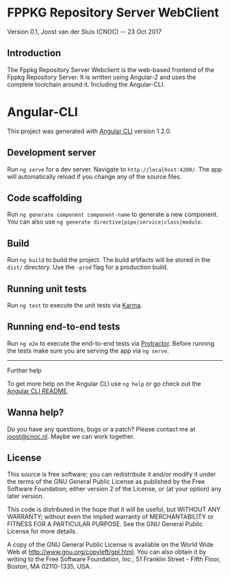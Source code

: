 FPPKG Repository Server WebClient
========
Version 0.1, Joost van der Sluis (CNOC) -- 23 Oct 2017

Introduction
------------

The Fppkg Repository Server Webclient is the web-based frontend of the
Fppkg Repository Server. It is written using Angular-2 and uses the
complete toolchain around it. Including the Angular-CLI.

Angular-CLI
========

This project was generated with [Angular CLI](https://github.com/angular/angular-cli) version 1.2.0.

Development server
------------

Run `ng serve` for a dev server. Navigate to `http://localhost:4200/`. The app will automatically reload if you change any of the source files.

Code scaffolding
------------

Run `ng generate component component-name` to generate a new component. You can also use `ng generate directive|pipe|service|class|module`.

Build
------------

Run `ng build` to build the project. The build artifacts will be stored in the `dist/` directory. Use the `-prod` flag for a production build.

Running unit tests
------------

Run `ng test` to execute the unit tests via [Karma](https://karma-runner.github.io).

Running end-to-end tests
------------

Run `ng e2e` to execute the end-to-end tests via [Protractor](http://www.protractortest.org/).
Before running the tests make sure you are serving the app via `ng serve`.

------------
Further help

To get more help on the Angular CLI use `ng help` or go check out the [Angular CLI README](https://github.com/angular/angular-cli/blob/master/README.md).

Wanna help?
------------

Do you have any questions, bugs or a patch? Please contact me at
<joost@cnoc.nl>. Maybe we can work together.

License
------------

This source is free software; you can redistribute it and/or modify it under
the terms of the GNU General Public License as published by the Free
Software Foundation; either version 2 of the License, or (at your option)
any later version.

This code is distributed in the hope that it will be useful, but WITHOUT ANY
WARRANTY; without even the implied warranty of MERCHANTABILITY or FITNESS
FOR A PARTICULAR PURPOSE.  See the GNU General Public License for more
details.

A copy of the GNU General Public License is available on the World Wide Web
at <http://www.gnu.org/copyleft/gpl.html>. You can also obtain it by writing
to the Free Software Foundation, Inc., 51 Franklin Street - Fifth Floor,
Boston, MA 02110-1335, USA.